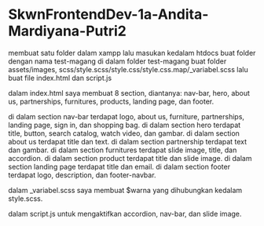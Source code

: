 # SkwnFrontendDev-1a-Andita-Mardiyana-Putri2
membuat satu folder dalam xampp lalu masukan kedalam htdocs buat folder dengan nama test-magang di dalam folder test-magang
buat folder assets/images, scss/style.scss/style.css/style.css.map/_variabel.scss lalu buat file index.html dan script.js

dalam index.html saya membuat 8 section, diantanya: nav-bar, hero, about us, partnerships, furnitures, products, landing page, dan footer.

di dalam section nav-bar terdapat logo, about us, furniture, partnerships, landing page, sign in, dan shopping bag. 
di dalam section hero terdapat title, button, search catalog, watch video, dan gambar. 
di dalam section about us terdapat title dan text. di dalam section partnership terdapat text dan gambar. 
di dalam section furnitures terdapat slide image, title, dan accordion. di dalam section product terdapat title dan slide image. 
di dalam section landing page terdapat title dan email. di dalam section footer terdapat logo, description, dan footer-navbar.

dalam _variabel.scss saya membuat $warna yang dihubungkan kedalam style.scss.

dalam script.js untuk mengaktifkan accordion, nav-bar, dan slide image.

